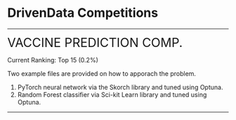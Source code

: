 # DrivenData Competitions

<hr></hr>
<span style="font-size:200%;">VACCINE PREDICTION COMP.</span>

Current Ranking: Top 15 (0.2%)

Two example files are provided on how to apporach the problem.
1. PyTorch neural network via the Skorch library and tuned using Optuna.
2. Random Forest classifier via Sci-kit Learn library and tuned using Optuna.

<hr></hr>
